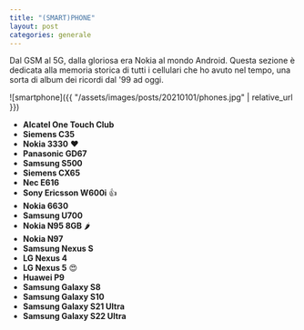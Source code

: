 ```yaml
---
title: "(SMART)PHONE"
layout: post
categories: generale
---
```


Dal GSM al 5G, dalla gloriosa era Nokia al mondo Android.
Questa sezione è dedicata alla memoria storica di tutti i cellulari che ho avuto nel tempo, una sorta di album dei ricordi dal '99 ad oggi.


![smartphone]({{ "/assets/images/posts/20210101/phones.jpg" | relative_url }})

* **Alcatel One Touch Club**
* **Siemens C35** 
* **Nokia 3330** ❤️
* **Panasonic GD67**
* **Samsung S500**
* **Siemens CX65**
* **Nec E616**
* **Sony Ericsson W600i** 👍
* **Nokia 6630**
* **Samsung U700**
* **Nokia N95 8GB** 🌶️
* **Nokia N97**
* **Samsung Nexus S**
* **LG Nexus 4**
* **LG Nexus 5** 😍
* **Huawei P9**
* **Samsung Galaxy S8**
* **Samsung Galaxy S10**
* **Samsung Galaxy S21 Ultra**
* **Samsung Galaxy S22 Ultra**